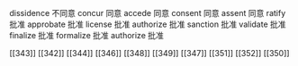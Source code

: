 




dissidence 不同意
concur 同意
accede 同意
consent 同意
assent 同意
ratify 批准
approbate 批准
license 批准
authorize 批准
sanction 批准
validate 批准
finalize 批准
formalize 批准
authorize 批准

[[343]]
[[342]]
[[344]]
[[346]]
[[348]]
[[349]]
[[347]]
[[351]]
[[352]]
[[350]]